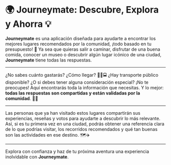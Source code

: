 # 🌍 Journeymate: Descubre, Explora y Ahorra 💡

**Journeymate** es una aplicación diseñada para ayudarte a encontrar los mejores lugares recomendados por la comunidad, ¡todo basado en tu presupuesto! 🎯 Ya sea que quieras salir a caminar, disfrutar de una buena comida, conocer un museo o descubrir algún lugar icónico de una ciudad, **Journeymate** tiene todas las respuestas.

---

¿No sabes cuánto gastarás? ¿Cómo llegar? 🚶‍♂️🚍 ¿Hay transporte público disponible? ¿O si debes tener alguna consideración especial? ¡No te preocupes! Aquí encontrarás toda la información que necesitas. Y lo mejor: **todas las respuestas son compartidas y están validadas por la comunidad**. 👥✨

---

Las personas que ya han visitado estos lugares compartirán sus experiencias, reseñas y votos para ayudarte a descubrir lo más relevante. Así, si es tu primera vez en una ciudad, podrás obtener una referencia clara de lo que podrías visitar, los recorridos recomendados y qué tan buenas son las actividades en ese destino. 🗺️✈️

---

Explora con confianza y haz de tu próxima aventura una experiencia inolvidable con **Journeymate**.
